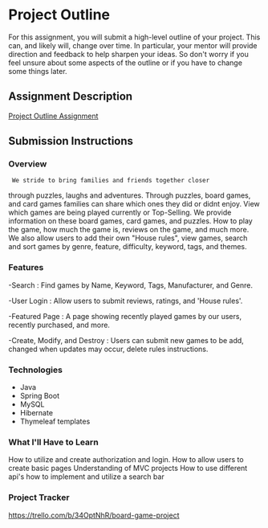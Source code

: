 # Project Outline
For this assignment, you will submit a high-level outline of your project. This can, and likely will, change over time. In particular, your mentor will provide direction and feedback to help sharpen your ideas. So don't worry if you feel unsure about some aspects of the outline or if you have to change some things later.

## Assignment Description
[Project Outline Assignment](https://education.launchcode.org/liftoff/modules/assignments/project-outline)

## Submission Instructions


### Overview

     We stride to bring families and friends together closer 
through puzzles, laughs and adventures. Through puzzles, board games, and card games
families can share which ones they did or didnt enjoy. View which games are 
being played currently or Top-Selling. 
     We provide information on these board games, card games, and puzzles. How to
play the game, how much the game is, reviews on the game, and much more.
We also allow users to add their own "House rules", view games, search and
sort games by genre, feature, difficulty, keyword, tags, and themes.

### Features

-Search : Find games by Name, Keyword, Tags, Manufacturer, and Genre.

-User Login : Allow users to submit reviews, ratings, and 'House rules'.

-Featured Page : A page showing recently played games by our users, recently purchased, and more.

-Create, Modify, and Destroy : Users can submit new games to be add, changed when updates may occur, delete rules instructions.

### Technologies

- Java
- Spring Boot
- MySQL
- Hibernate
- Thymeleaf templates

### What I'll Have to Learn

 How to utilize and create authorization and login.
 How to allow users to create basic pages 
 Understanding of MVC projects
 How to use different api's
how to implement and utilize a search bar


### Project Tracker

https://trello.com/b/34OptNhR/board-game-project
